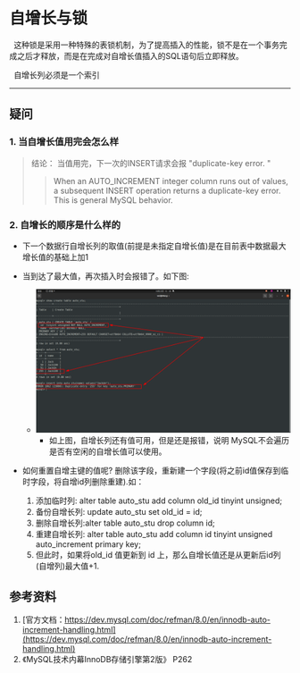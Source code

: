 # 自增长与锁
&nbsp;&nbsp;这种锁是采用一种特殊的表锁机制，为了提高插入的性能，锁不是在一个事务完成之后才释放，而是在完成对自增长值插入的SQL语句后立即释放。

&nbsp;&nbsp;自增长列必须是一个索引


---
## 疑问
### 1. 当自增长值用完会怎么样
> 结论： 当值用完，下一次的INSERT请求会报 "duplicate-key error. "
> > When an AUTO_INCREMENT integer column runs out of values, a subsequent INSERT operation returns a duplicate-key error. This is general MySQL behavior.

### 2. 自增长的顺序是什么样的
+ 下一个数据行自增长列的取值(前提是未指定自增长值)是在目前表中数据最大增长值的基础上加1
+ 当到达了最大值，再次插入时会报错了。如下图:
   - <img src="./../pics/2021-10-23_15-31-001.png"/>
  
       + 如上图，自增长列还有值可用，但是还是报错，说明 MySQL不会遍历是否有空闲的自增长值可以使用。

+ 如何重置自增主键的值呢? 删除该字段，重新建一个字段(将之前id值保存到临时字段，将自增id列删除重建).如：
    1. 添加临时列: alter table auto_stu add column old_id tinyint unsigned;
    2. 备份自增长列: update auto_stu set old_id = id;
    3. 删除自增长列:alter table auto_stu drop column id;
    4. 重建自增长列: alter table auto_stu add column id tinyint unsigned auto_increment primary key;
    5. 但此时，如果将old_id 值更新到 id 上，那么自增长值还是从更新后id列(自增列)最大值+1.



## 参考资料
1. [官方文档：https://dev.mysql.com/doc/refman/8.0/en/innodb-auto-increment-handling.html](https://dev.mysql.com/doc/refman/8.0/en/innodb-auto-increment-handling.html)
2. 《MySQL技术内幕InnoDB存储引擎第2版》 P262  